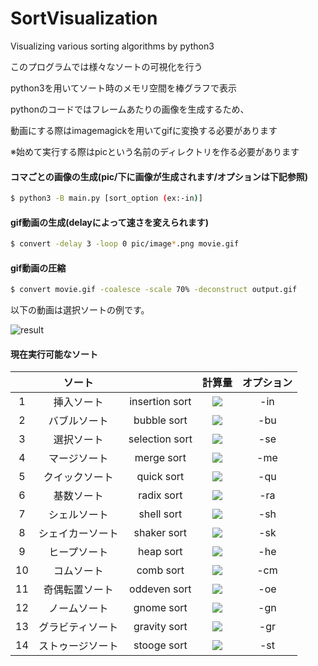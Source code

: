 # SortVisualization

Visualizing various sorting algorithms by python3

このプログラムでは様々なソートの可視化を行う

python3を用いてソート時のメモリ空間を棒グラフで表示

pythonのコードではフレームあたりの画像を生成するため、

動画にする際はimagemagickを用いてgifに変換する必要があります

※始めて実行する際はpicという名前のディレクトリを作る必要があります

#### コマごとの画像の生成(pic/下に画像が生成されます/オプションは下記参照)
```bash
$ python3 -B main.py [sort_option (ex:-in)]
```

#### gif動画の生成(delayによって速さを変えられます)
```bash
$ convert -delay 3 -loop 0 pic/image*.png movie.gif
```

#### gif動画の圧縮
```bash
$ convert movie.gif -coalesce -scale 70% -deconstruct output.gif
```

以下の動画は選択ソートの例です。

![result](https://github.com/smallptarmigan/SortVisualization/blob/master/gif/sample.gif)

#### 現在実行可能なソート

|| ソート |  | 計算量 | オプション |
|:------------:|:------------:|:------------:|:------------:|:------------:|
| 1 | 挿入ソート | insertion sort | <img src="https://latex.codecogs.com/png.latex?O(n^2)" /> | -in |
| 2 | バブルソート | bubble sort | <img src="https://latex.codecogs.com/png.latex?O(n^2)" /> | -bu |
| 3 | 選択ソート | selection sort | <img src="https://latex.codecogs.com/png.latex?O(n^2)" /> | -se |
| 4 | マージソート | merge sort | <img src="https://latex.codecogs.com/png.latex?O(n&space;\log&space;n)" /> | -me |
| 5 | クイックソート | quick sort | <img src="https://latex.codecogs.com/png.latex?O(n&space;\log&space;n)" /> | -qu | 
| 6 | 基数ソート | radix sort | <img src="https://latex.codecogs.com/png.latex?O(nk)" /> | -ra |
| 7 | シェルソート | shell sort | <img src="https://latex.codecogs.com/png.latex?O(n&space;\log&space;n)" /> | -sh |
| 8 | シェイカーソート | shaker sort | <img src="https://latex.codecogs.com/png.latex?O(n^2)" /> | -sk |
| 9 | ヒープソート | heap sort | <img src="https://latex.codecogs.com/png.latex?O(n&space;\log&space;n)" /> | -he |
| 10 | コムソート | comb sort | <img src="https://latex.codecogs.com/png.latex?O(n^2)" /> | -cm |
| 11 | 奇偶転置ソート | oddeven sort | <img src="https://latex.codecogs.com/png.latex?O(n^2)" /> | -oe |
| 12 | ノームソート | gnome sort | <img src="https://latex.codecogs.com/png.latex?O(n^2)" /> | -gn |
| 13 | グラビティソート | gravity sort | <img src="https://latex.codecogs.com/png.latex?O(n)" /> | -gr |
| 14 | ストゥージソート | stooge sort | <img src="https://latex.codecogs.com/gif.latex?O(n^{log&space;3&space;/&space;log&space;1.5}&space;)" /> | -st |


